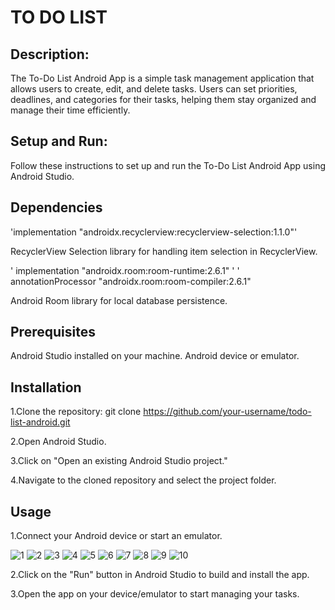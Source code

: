 # TO DO LIST


## Description:

The To-Do List Android App is a simple task management application that allows users to create, edit, and delete tasks. Users can set priorities, deadlines, and categories for their tasks, helping them stay organized and manage their time efficiently.

## Setup and Run:

Follow these instructions to set up and run the To-Do List Android App using Android Studio.

## Dependencies

'implementation "androidx.recyclerview:recyclerview-selection:1.1.0"'
 
    
RecyclerView Selection library for handling item selection in RecyclerView.

' implementation "androidx.room:room-runtime:2.6.1" '
' annotationProcessor "androidx.room:room-compiler:2.6.1" 

 
 Android Room library for local database persistence.


## Prerequisites

Android Studio installed on your machine.
Android device or emulator.

## Installation

1.Clone the repository: git clone https://github.com/your-username/todo-list-android.git


2.Open Android Studio.


3.Click on "Open an existing Android Studio project."


4.Navigate to the cloned repository and select the project folder.

## Usage

1.Connect your Android device or start an emulator.



![1](https://github.com/YashaSriAluvala/To-Do/assets/117937166/d56d8ce9-3c80-4483-b1a4-57a03584a7a5)
![2](https://github.com/YashaSriAluvala/To-Do/assets/117937166/6becb20c-dbdb-4d32-8f5d-2ee3a685fc55)
![3](https://github.com/YashaSriAluvala/To-Do/assets/117937166/68bc9bcc-443b-40c3-967f-5648eec28e59)
![4](https://github.com/YashaSriAluvala/To-Do/assets/117937166/c5fbf96c-03f7-4219-aa03-ea11ac840512)
![5](https://github.com/YashaSriAluvala/To-Do/assets/117937166/01d4d54f-c7e1-41a8-be9c-fc09c90c320b)
![6](https://github.com/YashaSriAluvala/To-Do/assets/117937166/c1e02c7b-44af-4a15-8629-866cc0705b04)
![7](https://github.com/YashaSriAluvala/To-Do/assets/117937166/fc95e99b-6131-4180-8109-cc53e6692ac8)
![8](https://github.com/YashaSriAluvala/To-Do/assets/117937166/aeae4b80-5a72-4917-b9ac-2ca4031f623c)
![9](https://github.com/YashaSriAluvala/To-Do/assets/117937166/3f731eae-c724-4f37-a39e-8c546de1f415)
![10](https://github.com/YashaSriAluvala/To-Do/assets/117937166/469d58c5-68d4-4656-8c6c-235e21761deb)


2.Click on the "Run" button in Android Studio to build and install the app.


3.Open the app on your device/emulator to start managing your tasks.


